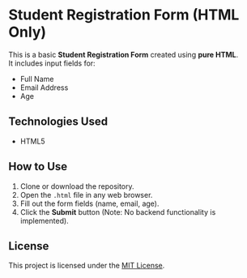 # Student Registration Form (HTML Only)

This is a basic **Student Registration Form** created using **pure HTML**.  
It includes input fields for:
- Full Name  
- Email Address  
- Age  

## Technologies Used
- HTML5

## How to Use
1. Clone or download the repository.
2. Open the `.html` file in any web browser.
3. Fill out the form fields (name, email, age).
4. Click the **Submit** button (Note: No backend functionality is implemented).

## License
This project is licensed under the [MIT License](LICENSE).
